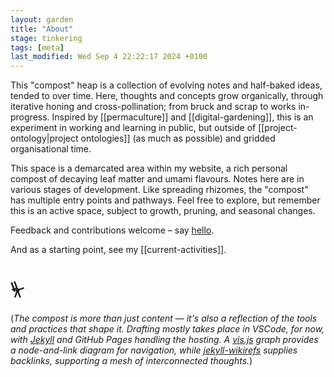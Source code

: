 ```yaml
---  
layout: garden
title: "About"
stage: tinkering
tags: [meta]
last_modified: Wed Sep 4 22:22:17 2024 +0100
---
```


This "compost" heap is a collection of evolving notes and half-baked ideas, tended to over time. Here, thoughts and concepts grow organically, through iterative honing and cross-pollination; from bruck and scrap to works in-progress. Inspired by [[permaculture]] and [[digital-gardening]], this is an experiment in working and learning in public, but outside of [[project-ontology|project ontologies]] (as much as possible) and gridded organisational time.

This space is a demarcated area within my website, a rich personal compost of decaying leaf matter and umami flavours. Notes here are in various stages of development. Like spreading rhizomes, the "compost" has multiple entry points and pathways. Feel free to explore, but remember this is an active space, subject to growth, pruning, and seasonal changes. 

Feedback and contributions welcome – say [hello](https://justinpickard.net/hello/).

And as a starting point, see my [[current-activities]].

# ⏧

(_The compost is more than just content — it's also a reflection of the tools and practices that shape it. Drafting mostly takes place in VSCode, for now, with [Jekyll](https://jekyllrb.com/) and GitHub Pages handling the hosting. A [vis.js](https://visjs.org/) graph provides a node-and-link diagram for navigation, while [jekyll-wikirefs](https://github.com/wikibonsai/jekyll-wikirefs) supplies backlinks, supporting a mesh of interconnected thoughts._)